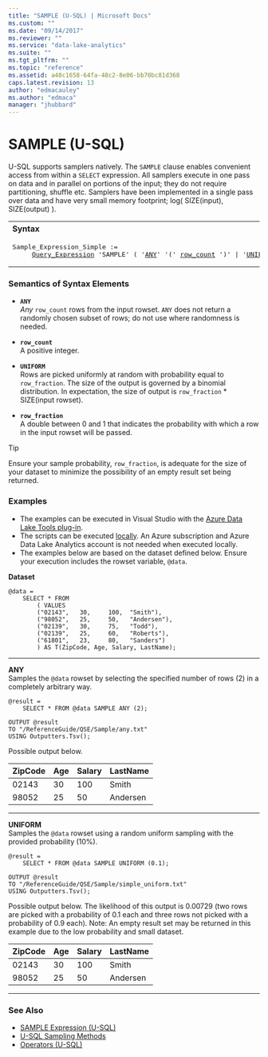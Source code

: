 ```yaml
---
title: "SAMPLE (U-SQL) | Microsoft Docs"
ms.custom: ""
ms.date: "09/14/2017"
ms.reviewer: ""
ms.service: "data-lake-analytics"
ms.suite: ""
ms.tgt_pltfrm: ""
ms.topic: "reference"
ms.assetid: a48c1658-64fa-48c2-8e06-bb70bc81d368
caps.latest.revision: 13
author: "edmacauley"
ms.author: "edmaca"
manager: "jhubbard"
---
```

# SAMPLE (U-SQL)
U-SQL supports samplers natively. The `SAMPLE` clause enables convenient access from within a `SELECT` expression.  All samplers execute in one pass on data and in parallel on portions of the input; they do not require partitioning, shuffle etc. 	Samplers have been implemented in a single pass over data and have very small memory footprint; log( SIZE(input), SIZE(output) ).

<table><th align="left">Syntax</th><tr><td><pre>
Sample_Expression_Simple :=                                                                              
     <a href="query-statements-and-expressions-u-sql.md">Query_Expression</a> 'SAMPLE' ( '<a href="#any">ANY</a>' '(' <a href="#row_count">row_count</a> ')' | '<a href="#uniform">UNIFORM</a>' '(' <a href="#row_fraction">row_fraction</a> ')' ).
</pre></td></tr></table>

### Semantics of Syntax Elements    
-  <a name="any"></a>**`ANY`**  
*Any* `row_count` rows from the input rowset.  `ANY` does not return a randomly chosen subset of rows; do not use where randomness is needed.

- <a name="row_count"></a>**`row_count`**  
A positive integer.

- <a name="uniform"></a>**`UNIFORM`**  
Rows are picked uniformly at random with probability equal to `row_fraction`.  The size of the output is governed by a binomial distribution. In expectation, the size of output is `row_fraction` * SIZE(input rowset).

- <a name="row_fraction"></a>**`row_fraction`**  
A double between 0 and 1 that indicates the probability with which a row in the input rowset will be passed.

> [!TIP] 
> Ensure your sample probability, `row_fraction`, is adequate for the size of your dataset to minimize the possibility of an empty result set being returned.

### Examples
- The examples can be executed in Visual Studio with the [Azure Data Lake Tools plug-in](https://www.microsoft.com/download/details.aspx?id=49504).  
- The scripts can be executed [locally](https://docs.microsoft.com/azure/data-lake-analytics/data-lake-analytics-data-lake-tools-get-started#run-u-sql-locally).  An Azure subscription and Azure Data Lake Analytics account is not needed when executed locally.
- The examples below are based on the dataset defined below.  Ensure your execution includes the rowset variable, `@data`.  

**Dataset**   
```
@data = 
    SELECT * FROM 
        ( VALUES
        ("02143",   30,     100,  "Smith"),
        ("98052",   25,     50,   "Andersen"),
        ("02139",   30,     75,   "Todd"),
        ("02139",   25,     60,   "Roberts"),
        ("61801",   23,     80,   "Sanders")
        ) AS T(ZipCode, Age, Salary, LastName);
```
--------------------------------------------------

**ANY**  
Samples the `@data` rowset by selecting the specified number of rows (2) in a completely arbitrary way.
```
@result = 
    SELECT * FROM @data SAMPLE ANY (2);

OUTPUT @result
TO "/ReferenceGuide/QSE/Sample/any.txt"
USING Outputters.Tsv();
```
Possible output below. 

ZipCode  |Age      |Salary   |LastName   
---------|---------|---------|---------  
02143    |30       |100      |Smith    
98052    |25       |50       |Andersen 
--------------------------------------------------
 
**UNIFORM**   
Samples the `@data` rowset using a random uniform sampling with the provided probability (10%).
```
@result =
    SELECT * FROM @data SAMPLE UNIFORM (0.1);

OUTPUT @result
TO "/ReferenceGuide/QSE/Sample/simple_uniform.txt"
USING Outputters.Tsv();
```
Possible output below.  The likelihood of this output is 0.00729 (two rows are picked with a probability of 0.1 each and three rows not picked with a probability of 0.9 each).  Note: An empty result set may be returned in this example due to the low probability and small dataset.

ZipCode  |Age      |Salary   |LastName   
---------|---------|---------|---------  
02143    |30       |100      |Smith    
98052    |25       |50       |Andersen 
--------------------------------------------------



### See Also
* [SAMPLE Expression (U-SQL)](sample-expression-u-sql.md) 
* [U-SQL Sampling Methods](u-sql-sampling-methods.md) 
* [Operators (U-SQL)](operators-u-sql.md)
